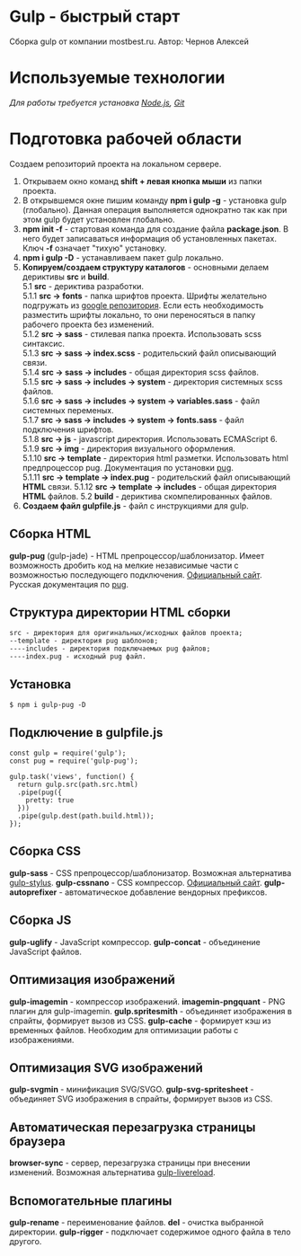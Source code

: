 # Gulp - быстрый старт
Сборка gulp от компании mostbest.ru. Автор: Чернов Алексей

# Используемые технологии
_Для работы требуется установка [Node.js](https://nodejs.org/en/), [Git](https://git-scm.com/)_

# Подготовка рабочей области
Создаем репозиторий проекта на локальном сервере.  
1. Открываем окно команд **shift + левая кнопка мыши** из папки проекта.
1. В открывшемся окне пишим команду **npm i gulp -g** - установка gulp (глобально). Данная операция выполняется однократно так как при этом gulp будет установлен глобально.  
1. **npm init -f** - стартовая команда для создание файла **package.json**. В него будет записаваться информация об установленных пакетах. Ключ **-f** означает "тихую" установку.  
1. **npm i gulp -D** - устанавливаем пакет gulp локально.
1. **Копируем/создаем структуру каталогов** - основными делаем дериктивы **src** и **build**.  
5.1 **src** - дериктива разработки.  
5.1.1 **src -> fonts** - папка шрифтов проекта. Шрифты желательно подгружать из [google репозитория](https://fonts.google.com/).  Если есть необходимость разместить шрифты локально, то они переносяться в папку рабочего проекта без изменений.  
5.1.2 **src -> sass** - стилевая папка проекта. Использовать scss синтаксис.  
5.1.3 **src -> sass -> index.scss** - родительский файл описывающий связи.  
5.1.4 **src -> sass -> includes** - общая директория scss файлов.  
5.1.5 **src -> sass -> includes -> system** - директория системных scss файлов.  
5.1.6 **src -> sass -> includes -> system -> variables.sass** - файл системных переменых.  
5.1.7 **src -> sass -> includes -> system -> fonts.sass** - файл подключения шрифтов.   
5.1.8 **src -> js** - javascript директория. Использовать ECMAScript 6.  
5.1.9 **src -> img** - директория визуального оформления.  
5.1.10 **src -> template** - директория html разметки. Использовать html предпроцессор pug. Документация по установки [pug](https://github.com/MostBest/gulp_pug).  
5.1.11 **src -> template -> index.pug** - родительский файл описывающий **HTML** связи.
5.1.12 **src -> template -> includes** - общая директория **HTML** файлов. 
5.2 **build** - дериктива скомпелированных файлов. 
1. **Создаем файл gulpfile.js** - файл с инструкциями для gulp.


## Сборка HTML
**gulp-pug** (gulp-jade) - HTML препроцессор/шаблонизатор. Имеет возможность дробить код на мелкие независимые части с возможностью последующего подключения. [Официальный сайт](https://pugjs.org/api/getting-started.html). Русская документация по [pug](https://habrahabr.ru/post/278109/).

## Структура директории HTML сборки
```
src - директория для оригинальных/исходных файлов проекта; 
--template - директория pug шаблонов;
----includes - директория подключаемых pug файлов;
----index.pug - исходный pug файл.  
```

## Установка
```
$ npm i gulp-pug -D
```

## Подключение в gulpfile.js
```
const gulp = require('gulp');
const pug = require('gulp-pug');

gulp.task('views', function() {
  return gulp.src(path.src.html)
  .pipe(pug({
    pretty: true
  }))
  .pipe(gulp.dest(path.build.html));
});
```

## Сборка CSS
**gulp-sass** - CSS препроцессор/шаблонизатор. Возможная альтернатива [gulp-stylus](http://stylus-lang.com/). 
**gulp-cssnano** - CSS компрессор. [Официальный сайт](http://cssnano.co/).
**gulp-autoprefixer** - автоматическое добавление вендорных префиксов. 

## Сборка JS
**gulp-uglify** - JavaScript компрессор. 
**gulp-concat** - объединение JavaScript файлов. 

## Оптимизация изображений
**gulp-imagemin** - компрессор изображений. 
**imagemin-pngquant** - PNG плагин для gulp-imagemin.
**gulp.spritesmith** - объединяет изображения в спрайты, формирует вызов из CSS.
**gulp-cache** - формирует кэш из временных файлов. Необходим для оптимизации работы с изображениями. 

## Оптимизация SVG изображений
**gulp-svgmin** - минификация SVG/SVGO.
**gulp-svg-spritesheet** - объединяет SVG изображения в спрайты, формирует вызов из CSS.

## Автоматическая перезагрузка страницы браузера
**browser-sync** - сервер, перезагрузка страницы при внесении изменений. Возможная альтернатива [gulp-livereload](https://www.npmjs.com/package/livereload).

## Вспомогательные плагины
**gulp-rename** - переименование файлов.
**del** - очистка выбранной директории. 
**gulp-rigger** - подключает содержимое одного файла в тело другого. 
